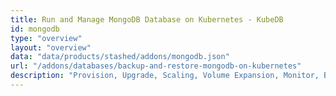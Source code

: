```yaml
---
title: Run and Manage MongoDB Database on Kubernetes - KubeDB
id: mongodb
type: "overview"
layout: "overview"
data: "data/products/stashed/addons/mongodb.json"
url: "/addons/databases/backup-and-restore-mongodb-on-kubernetes"
description: "Provision, Upgrade, Scaling, Volume Expansion, Monitor, Backup & Restore, Security for MongoDB Databases in Kubernetes on any Public & Private Cloud"
---
```

